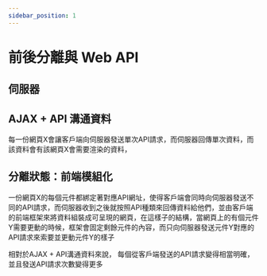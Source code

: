 ```yaml
---
sidebar_position: 1
---
```


# 前後分離與 Web API 

## 伺服器


## AJAX + API 溝通資料
每一份網頁X會讓客戶端向伺服器發送單次API請求，而伺服器回傳單次資料，而該資料會有該網頁X會需要渲染的資料，

## 分離狀態：前端模組化

一份網頁X的每個元件都綁定著對應API網址，使得客戶端會同時向伺服器發送不同的API請求，而伺服器收到之後就按照API種類來回傳資料給他們，並由客戶端的前端框架來將資料組裝成可呈現的網頁，在這樣子的結構，當網頁上的有個元件Y需要更動的時候，框架會固定剩餘元件的內容，而只向伺服器發送元件Y對應的API請求來索要並更動元件Y的樣子


相對於AJAX + API溝通資料來說，
每個從客戶端發送的API請求變得相當明確，並且發送API請求次數變得更多